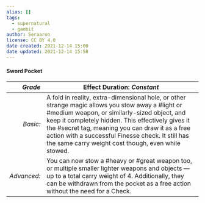 ```yaml
---
alias: []
tags:
  - supernatural
  - gambit
author: Seraaron
license: CC BY 4.0
date created: 2021-12-14 15:00
date updated: 2021-12-14 15:58
---
```


#### Sword Pocket

|   _Grade_ | Effect Duration: _Constant_                                                                                                                                                                                                                                                                                                                                                             |
| ----------: | -------------------------------------------------------------------------------------------------------------------------------------------------------------------------------------------------------------------------------------------------------------------------------------------------------------------------------------------------------------------- |
|    _Basic:_ | A fold in reality, extra-dimensional hole, or other strange magic allows you stow away a #light or #medium weapon, or similarly-sized object, and keep it completely hidden. This effectively gives it the #secret tag, meaning you can draw it as a free action with a successful Finesse check. It still has the same carry weight cost though, even while stowed. |
| _Advanced:_ | You can now stow a #heavy or #great weapon too, or multiple smaller lighter weapons and objects — up to a total carry weight of 4. Additionally, they can be withdrawn from the pocket as a free action without the need for a Check.                                                                                                                                |
